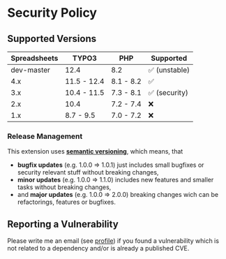 # Security Policy

## Supported Versions

| Spreadsheets | TYPO3       | PHP       | Supported                     |
| ------------ | ----------- |-----------|-------------------------------|
| dev-master   | 12.4        | 8.2       | :white_check_mark: (unstable) |
| 4.x          | 11.5 - 12.4 | 8.1 - 8.2 | :white_check_mark:            |
| 3.x          | 10.4 - 11.5 | 7.3 - 8.1 | :white_check_mark: (security) |
| 2.x          | 10.4        | 7.2 - 7.4 | :x:                           |
| 1.x          | 8.7 - 9.5   | 7.0 - 7.2 | :x:                           |

### Release Management

This extension uses [**semantic versioning**][1], which means, that
* **bugfix updates** (e.g. 1.0.0 => 1.0.1) just includes small bugfixes or security relevant stuff without breaking changes,
* **minor updates** (e.g. 1.0.0 => 1.1.0) includes new features and smaller tasks without breaking changes,
* and **major updates** (e.g. 1.0.0 => 2.0.0) breaking changes wich can be refactorings, features or bugfixes.

## Reporting a Vulnerability

Please write me an email (see [profile](https://github.com/hoogi91))
if you found a vulnerability which is not related to a dependency and/or is already a published CVE.

[1]: https://semver.org/

